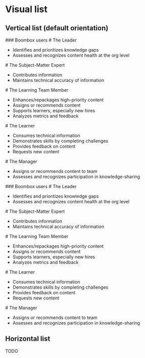 # Visual list

## Vertical list (default orientation)

<tabs>

<tab title='Result in browser' >
### Boombox users

<visual-list vertical>

<item image='leadership.svg'>
# The Leader

- Identifies and prioritizes knowledge gaps
- Assesses and recognizes content health at the org level
</item>

<item image='developer.svg'>
# The Subject-Matter Expert

- Contributes information
- Maintains technical accuracy of information
</item>

<item image='apple.svg'>
# The Learning Team Member

- Enhances/repackages high-priority content
- Assigns or recommends content
- Supports learners, especially new hires
- Analyzes metrics and feedback
</item>

<item image='creative-idea.svg'>
# The Learner

- Consumes technical information
- Demonstrates skills by completing challenges
- Provides feedback on content
- Requests new content
  </item>

<item image='organization-chart.svg'>
# The Manager

- Assigns or recommends content to team
- Assesses and recognizes participation in knowledge-sharing
</item>

</visual-list>
</tab>

<tab title='Markup in .md file' >
<code-block language='markdown'>
### Boombox users

<visual-list vertical>

<item image='leadership.svg'>
# The Leader

- Identifies and prioritizes knowledge gaps
- Assesses and recognizes content health at the org level
  </item>

<item image='developer.svg'>
# The Subject-Matter Expert

- Contributes information
- Maintains technical accuracy of information
</item>

<item image='apple.svg'>
# The Learning Team Member

- Enhances/repackages high-priority content
- Assigns or recommends content
- Supports learners, especially new hires
- Analyzes metrics and feedback
</item>

<item image='creative-idea.svg'>
# The Learner

- Consumes technical information
- Demonstrates skills by completing challenges
- Provides feedback on content
- Requests new content
</item>

<item image='organization-chart.svg'>
# The Manager

- Assigns or recommends content to team
- Assesses and recognizes participation in knowledge-sharing
</item>

</visual-list>
</code-block>
</tab>

</tabs>

## Horizontal list

TODO
